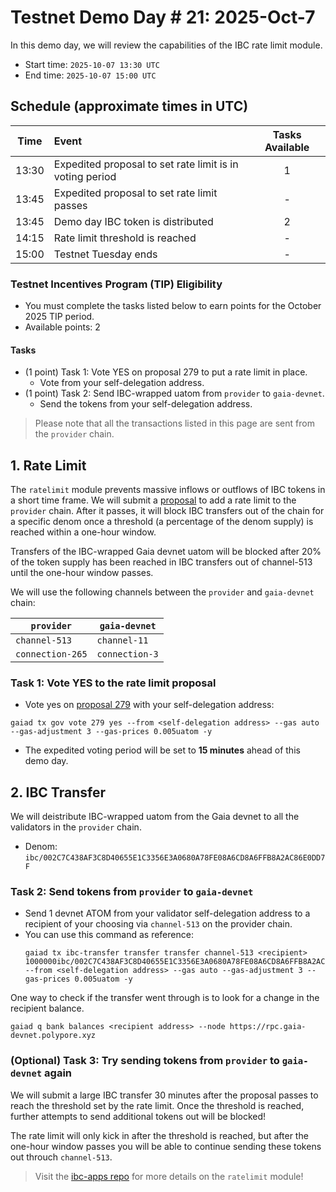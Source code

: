# Testnet Demo Day # 21: 2025-Oct-7

In this demo day, we will review the capabilities of the IBC rate limit module.

* Start time: `2025-10-07 13:30 UTC`
* End time: `2025-10-07 15:00 UTC`

## Schedule (approximate times in UTC)

| Time  | Event                                                    | Tasks Available |
| :---: | :------------------------------------------------------- | :-------------: |
| 13:30 | Expedited proposal to set rate limit is in voting period |        1        |
| 13:45 | Expedited proposal to set rate limit passes              |        -        |
| 13:45 | Demo day IBC token is distributed                        |        2        |
| 14:15 | Rate limit threshold is reached                          |        -        |
| 15:00 | Testnet Tuesday ends                                     |        -        |


### Testnet Incentives Program (TIP) Eligibility

* You must complete the tasks listed below to earn points for the October 2025 TIP period.
* Available points: 2

#### Tasks

* (1 point) Task 1: Vote YES on proposal 279 to put a rate limit in place.
  * Vote from your self-delegation address.
* (1 point) Task 2: Send IBC-wrapped uatom from `provider` to `gaia-devnet`.
  * Send the tokens from your self-delegation address.

> Please note that all the transactions listed in this page are sent from the `provider` chain.

## 1. Rate Limit

The `ratelimit` module prevents massive inflows or outflows of IBC tokens in a short time frame. We will submit a [proposal](proposal-ratelimit.json) to add a rate limit to the `provider` chain. After it passes, it will block IBC transfers out of the chain for a specific denom once a threshold (a percentage of the denom supply) is reached within a one-hour window.

Transfers of the IBC-wrapped Gaia devnet uatom will be blocked after 20% of the token supply has been reached in IBC transfers out of channel-513 until the one-hour window passes.

We will use the following channels between the `provider` and `gaia-devnet` chain:

| `provider`       | `gaia-devnet`  |
| ---------------- | -------------- |
| `channel-513`    | `channel-11`   |
| `connection-265` | `connection-3` |

### Task 1: Vote YES to the rate limit proposal
* Vote yes on [proposal 279](https://explorer.polypore.xyz/provider/gov/279) with your self-delegation address:
```
gaiad tx gov vote 279 yes --from <self-delegation address> --gas auto --gas-adjustment 3 --gas-prices 0.005uatom -y
```
* The expedited voting period will be set to **15 minutes** ahead of this demo day.

## 2. IBC Transfer

We will deistribute IBC-wrapped uatom from the Gaia devnet to all the validators in the `provider` chain.
* Denom: `ibc/002C7C438AF3C8D40655E1C3356E3A0680A78FE08A6CD8A6FFB8A2AC86E0DD7F`

### Task 2: Send tokens from `provider` to `gaia-devnet`
* Send 1 devnet ATOM from your validator self-delegation address to a recipient of your choosing  via `channel-513` on the provider chain.
* You can use this command as reference:
   ```
   gaiad tx ibc-transfer transfer transfer channel-513 <recipient> 1000000ibc/002C7C438AF3C8D40655E1C3356E3A0680A78FE08A6CD8A6FFB8A2AC86E0DD7F --from <self-delegation address> --gas auto --gas-adjustment 3 --gas-prices 0.005uatom -y
   ```

One way to check if the transfer went through is to look for a change in the recipient balance.
```
gaiad q bank balances <recipient address> --node https://rpc.gaia-devnet.polypore.xyz
```

### (Optional) Task 3: Try sending tokens from `provider` to `gaia-devnet` again

We will submit a large IBC transfer 30 minutes after the proposal passes to reach the threshold set by the rate limit. Once the threshold is reached, further attempts to send additional tokens out will be blocked!

The rate limit will only kick in after the threshold is reached, but after the one-hour window passes you will be able to continue sending these tokens out throuch `channel-513`.

> Visit the [ibc-apps repo](https://github.com/cosmos/ibc-apps/tree/main/modules/rate-limiting) for more details on the `ratelimit` module!

